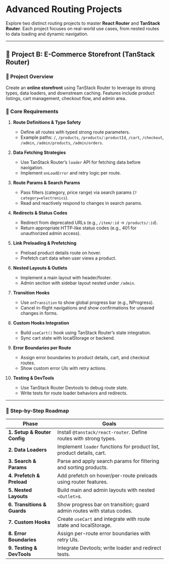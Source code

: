 # Advanced Routing Projects

Explore two distinct routing projects to master **React Router** and **TanStack Router**. Each project focuses on real-world use cases, from nested routes to data loading and dynamic navigation.

---

## 📍 Project B: E-Commerce Storefront (TanStack Router)

### 📖 Project Overview
Create an **online storefront** using TanStack Router to leverage its strong types, data loaders, and downstream caching. Features include product listings, cart management, checkout flow, and admin area.

### 🚩 Core Requirements

1. **Route Definitions & Type Safety**  
   - Define all routes with typed strong route parameters.  
   - Example paths: `/`, `/products`, `/products/:productId`, `/cart`, `/checkout`, `/admin`, `/admin/products`, `/admin/orders`.

2. **Data Fetching Strategies**  
   - Use TanStack Router’s `loader` API for fetching data before navigation.  
   - Implement `onLoadError` and retry logic per route.

3. **Route Params & Search Params**  
   - Pass filters (category, price range) via search params (`?category=electronics`).  
   - Read and reactively respond to changes in search params.

4. **Redirects & Status Codes**  
   - Redirect from deprecated URLs (e.g., `/item/:id` → `/products/:id`).  
   - Return appropriate HTTP-like status codes (e.g., 401 for unauthorized admin access).

5. **Link Preloading & Prefetching**  
   - Preload product details route on hover.  
   - Prefetch cart data when user views a product.

6. **Nested Layouts & Outlets**  
   - Implement a main layout with header/footer.  
   - Admin section with sidebar layout nested under `/admin`.

7. **Transition Hooks**  
   - Use `onTransition` to show global progress bar (e.g., NProgress).  
   - Cancel in-flight navigations and show confirmations for unsaved changes in forms.

8. **Custom Hooks Integration**  
   - Build `useCart()` hook using TanStack Router’s state integration.  
   - Sync cart state with localStorage or backend.

9. **Error Boundaries per Route**  
   - Assign error boundaries to product details, cart, and checkout routes.  
   - Show custom error UIs with retry actions.

10. **Testing & DevTools**  
    - Use TanStack Router Devtools to debug route state.  
    - Write tests for route loader behaviors and redirects.

---

### 🔨 Step-by-Step Roadmap

| Phase                        | Goals                                                                      |
|------------------------------|----------------------------------------------------------------------------|
| **1. Setup & Router Config** | Install `@tanstack/react-router`. Define routes with strong types.          |
| **2. Data Loaders**          | Implement `loader` functions for product list, product details, cart.       |
| **3. Search & Params**       | Parse and apply search params for filtering and sorting products.           |
| **4. Prefetch & Preload**    | Add prefetch on hover/per-route preloads using router features.             |
| **5. Nested Layouts**        | Build main and admin layouts with nested `<Outlet>`s.                      |
| **6. Transitions & Guards**  | Show progress bar on transition; guard admin routes with status codes.     |
| **7. Custom Hooks**          | Create `useCart` and integrate with route state and localStorage.           |
| **8. Error Boundaries**      | Assign per-route error boundaries with retry UIs.                          |
| **9. Testing & DevTools**    | Integrate Devtools; write loader and redirect tests.                       |

